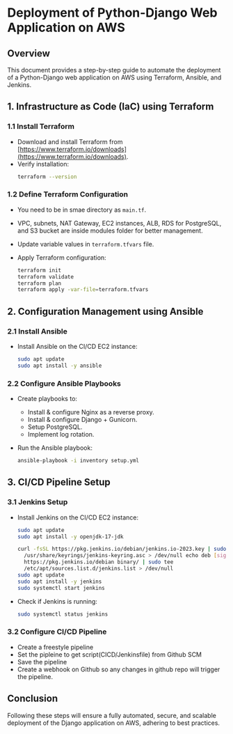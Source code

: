 # Deployment of Python-Django Web Application on AWS

## Overview
This document provides a step-by-step guide to automate the deployment of a Python-Django web application on AWS using Terraform, Ansible, and Jenkins. 

## 1. Infrastructure as Code (IaC) using Terraform

### 1.1 Install Terraform
- Download and install Terraform from [https://www.terraform.io/downloads](https://www.terraform.io/downloads).
- Verify installation:
  ```bash
  terraform --version
  ```

### 1.2 Define Terraform Configuration
- You need to be in smae directory as `main.tf`.

- VPC, subnets, NAT Gateway, EC2 instances, ALB, RDS for PostgreSQL, and S3 bucket are inside modules folder for better management.

- Update variable values in `terraform.tfvars` file.

- Apply Terraform configuration:
  ```bash
  terraform init
  terraform validate
  terraform plan
  terraform apply -var-file=terraform.tfvars
  ```

## 2. Configuration Management using Ansible

### 2.1 Install Ansible
- Install Ansible on the CI/CD EC2 instance:
  ```bash
  sudo apt update
  sudo apt install -y ansible
  ```

### 2.2 Configure Ansible Playbooks
- Create playbooks to:
  - Install & configure Nginx as a reverse proxy.
  - Install & configure Django + Gunicorn.
  - Setup PostgreSQL.
  - Implement log rotation.

- Run the Ansible playbook:
  ```bash
  ansible-playbook -i inventory setup.yml
  ```

## 3. CI/CD Pipeline Setup

### 3.1 Jenkins Setup
- Install Jenkins on the CI/CD EC2 instance:
  ```bash
  sudo apt update
  sudo apt install -y openjdk-17-jdk
  ```

  ```bash
  curl -fsSL https://pkg.jenkins.io/debian/jenkins.io-2023.key | sudo tee
    /usr/share/keyrings/jenkins-keyring.asc > /dev/null echo deb [signed-by=/usr/share/keyrings/jenkins-keyring.asc]
    https://pkg.jenkins.io/debian binary/ | sudo tee
    /etc/apt/sources.list.d/jenkins.list > /dev/null
  sudo apt update
  sudo apt install -y jenkins
  sudo systemctl start jenkins
  ```

- Check if Jenkins is running:
  ```bash
  sudo systemctl status jenkins
  ```

### 3.2 Configure CI/CD Pipeline
- Create a freestyle pipeline
- Set the pipleine to get script(CICD/Jenkinsfile) from Github SCM
- Save the pipeline
- Create a webhook on Github so any changes in github repo will trigger the pipeline.



## Conclusion
Following these steps will ensure a fully automated, secure, and scalable deployment of the Django application on AWS, adhering to best practices.



